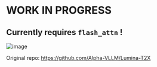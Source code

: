 # WORK IN PROGRESS

## Currently requires `flash_attn` !


![image](https://github.com/kijai/ComfyUI-LuminaWrapper/assets/40791699/d20cb547-cb8f-43d1-96a5-570601d152c4)

Original repo:
https://github.com/Alpha-VLLM/Lumina-T2X
